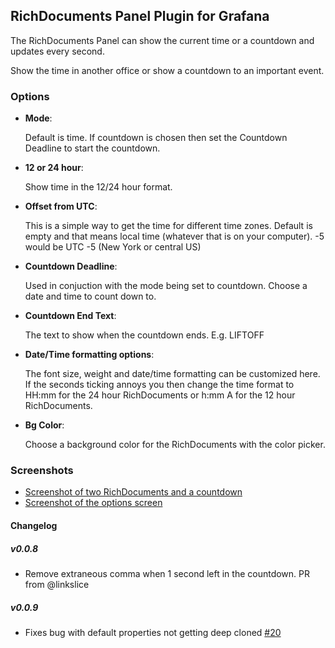 ## RichDocuments Panel Plugin for Grafana

The RichDocuments Panel can show the current time or a countdown and updates every second.

Show the time in another office or show a countdown to an important event.

### Options

- **Mode**:

  Default is time. If countdown is chosen then set the Countdown Deadline to start the countdown.

- **12 or 24 hour**:

  Show time in the 12/24 hour format.

- **Offset from UTC**:

  This is a simple way to get the time for different time zones. Default is empty and that means local time (whatever that is on your computer). -5 would be UTC -5 (New York or central US)

- **Countdown Deadline**:

  Used in conjuction with the mode being set to countdown. Choose a date and time to count down to.

- **Countdown End Text**:

  The text to show when the countdown ends. E.g. LIFTOFF

- **Date/Time formatting options**:

  The font size, weight and date/time formatting can be customized here. If the seconds ticking annoys you then change the time format to HH:mm for the 24 hour RichDocuments or h:mm A for the 12 hour RichDocuments.

- **Bg Color**:

  Choose a background color for the RichDocuments with the color picker.

### Screenshots

- [Screenshot of two RichDocuments and a countdown](https://raw.githubusercontent.com/grafana/rich-documents/06ecf59c191db642127c6153bc3145e93a1df1f8/src/img/screenshot-clocks.png)
- [Screenshot of the options screen](https://raw.githubusercontent.com/grafana/rich-documents/06ecf59c191db642127c6153bc3145e93a1df1f8/src/img/screenshot-clock-options.png)

#### Changelog

##### v0.0.8

- Remove extraneous comma when 1 second left in the countdown. PR from @linkslice

##### v0.0.9

- Fixes bug with default properties not getting deep cloned [#20](https://github.com/grafana/rich-documents/issues/20)
